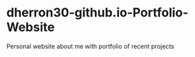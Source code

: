 # dherron30-github.io-Portfolio-Website
Personal website about me with portfolio of recent projects
